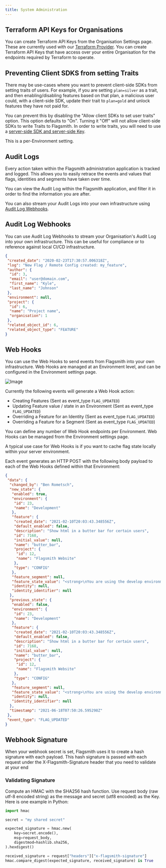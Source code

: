 ```yaml
---
title: System Administration
---
```


## Terraform API Keys for Organisations

You can create Terraform API Keys from the Organisation Settings page. These are currently used with our [Terraform Provider](../integrations/terraform.md). You can create Terraform API Keys that have access over your entire Organisation for the endpoints required by Terraform to operate.

## Preventing Client SDKS from setting Traits

There may be use-cases where you want to prevent client-side SDKs from setting traits of users. For example, if you are
setting `plan=silver` as a trait, and then enabling/disabling features based on that plan, a malicious user could, with
a client-side SDK, update their trait to `plan=gold` and unlock features they have not paid for.

You can prevent this by disabling the "Allow client SDKs to set user traits" option. This option defaults to "On".
Turning it "Off" will not allow client-side SDKs to write Traits to Flagsmith. In order to write traits, you will need
to use a [server-side SDK and server-side Key](../clients/overview.md).

This is a per-Environment setting.

## Audit Logs

Every action taken within the Flagsmith administration application is tracked and logged. This allows you to easily
retrace the events and values that flags, identities and segments have taken over time.

You can view the Audit Log within the Flagsmith application, and filter it in order to find the information you are
after.

You can also stream your Audit Logs into your own infrastructure using [Audit Log Webhooks](#audit-log-webhooks).

## Audit Log Webhooks

You can use Audit Log Webhooks to stream your Organisation's Audit Log into your own infrastructure. This can be useful
for compliance or to reference against local CI/CD infrastructure.

```json
{
 "created_date": "2020-02-23T17:30:57.006318Z",
 "log": "New Flag / Remote Config created: my_feature",
 "author": {
  "id": 3,
  "email": "user@domain.com",
  "first_name": "Kyle",
  "last_name": "Johnson"
 },
 "environment": null,
 "project": {
  "id": 6,
  "name": "Project name",
  "organisation": 1
 },
 "related_object_id": 6,
 "related_object_type": "FEATURE"
}
```

## Web Hooks

You can use the Web Hooks to send events from Flagsmith into your own infrastructure. Web Hooks are managed at an
Environment level, and can be configured in the Environment settings page.

![Image](/img/add-webhook.png)

Currently the following events will generate a Web Hook action:

- Creating Features (Sent as event_type `FLAG_UPDATED`)
- Updating Feature value / state in an Environment (Sent as event_type `FLAG_UPDATED`)
- Overriding a Feature for an Identity (Sent as event_type `FLAG_UPDATED`)
- Overriding a Feature for a Segment (Sent as event_type `FLAG_UPDATED`)

You can define any number of Web Hook endpoints per Environment. Web Hooks can be managed from the Environment settings
page.

A typical use case for Web Hooks is if you want to cache flag state locally within your server environment.

Each event generates an HTTP POST with the following body payload to each of the Web Hooks defined within that
Environment:

```json
{
 "data": {
  "changed_by": "Ben Rometsch",
  "new_state": {
   "enabled": true,
   "environment": {
    "id": 23,
    "name": "Development"
   },
   "feature": {
    "created_date": "2021-02-10T20:03:43.348556Z",
    "default_enabled": false,
    "description": "Show html in a butter bar for certain users",
    "id": 7168,
    "initial_value": null,
    "name": "butter_bar",
    "project": {
     "id": 12,
     "name": "Flagsmith Website"
    },
    "type": "CONFIG"
   },
   "feature_segment": null,
   "feature_state_value": "<strong>\nYou are using the develop environment.\n</strong>",
   "identity": null,
   "identity_identifier": null
  },
  "previous_state": {
   "enabled": false,
   "environment": {
    "id": 23,
    "name": "Development"
   },
   "feature": {
    "created_date": "2021-02-10T20:03:43.348556Z",
    "default_enabled": false,
    "description": "Show html in a butter bar for certain users",
    "id": 7168,
    "initial_value": null,
    "name": "butter_bar",
    "project": {
     "id": 12,
     "name": "Flagsmith Website"
    },
    "type": "CONFIG"
   },
   "feature_segment": null,
   "feature_state_value": "<strong>\nYou are using the develop environment.\n</strong>",
   "identity": null,
   "identity_identifier": null
  },
  "timestamp": "2021-06-18T07:50:26.595298Z"
 },
 "event_type": "FLAG_UPDATED"
}
```

## Webhook Signature

When your webhook secret is set, Flagsmith uses it to create a hash signature with each payload. This hash signature is
passed with each request under the X-Flagsmith-Signature header that you need to validate at your end

### Validating Signature

Compute an HMAC with the SHA256 hash function. Use request body (raw utf-8 encoded string) as the message and secret
(utf8 encoded) as the Key. Here is one example in Python:

```python
import hmac

secret = "my shared secret"

expected_signature = hmac.new(
    key=secret.encode(),
    msg=request_body,
    digestmod=hashlib.sha256,
).hexdigest()

received_signature = request["headers"]["x-flagsmith-signature"]
hmac.compare_digest(expected_signature, received_signature) is True
```
